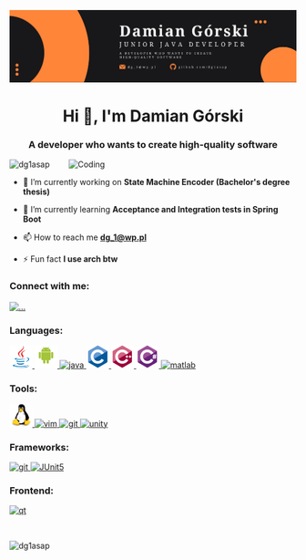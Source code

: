 ![MasterHead](/images/banner.png)

<h1 align="center">Hi 👋, I'm Damian Górski</h1>
<h3 align="center">A developer who wants to create high-quality software</h3>
<img align="right" alt="Coding" width="400" src="https://cdn.dribbble.com/users/1118376/screenshots/3604186/developer-dribbble.gif">

<p align="left"> <img src="https://komarev.com/ghpvc/?username=dg1asap&label=Profile%20views&color=0e75b6&style=flat" alt="dg1asap" /> </p>

- 🔭 I’m currently working on **State Machine Encoder (Bachelor's degree thesis)**

- 🌱 I’m currently learning **Acceptance and Integration tests in Spring Boot**

- 📫 How to reach me **dg_1@wp.pl**

- ⚡ Fun fact **I use arch btw**

<h3 align="left">Connect with me:</h3>
<p align="left">
<a href="https://www.linkedin.com/in/dg1asap/" target="blank"><img align="center" src="https://raw.githubusercontent.com/rahuldkjain/github-profile-readme-generator/master/src/images/icons/Social/linked-in-alt.svg" alt="..." height="30" width="40" /></a>
</p>

<h3 align="left">Languages:</h3>
<a href="https://www.java.com" target="_blank" rel="noreferrer"> <img src="https://raw.githubusercontent.com/devicons/devicon/master/icons/java/java-original.svg" alt="java" width="40" height="40"/> <a align="left"> <a href="https://developer.android.com" target="_blank" rel="noreferrer"> <img src="https://raw.githubusercontent.com/devicons/devicon/master/icons/android/android-original-wordmark.svg" alt="android" width="40" height="40"/> </a> <a href="https://www.python.org/" target="_blank" rel="noreferrer"> <img src="https://seeklogo.com/images/P/python-logo-A32636CAA3-seeklogo.com.png" alt="java" width="40" height="40"/> </a> <a href="https://www.cprogramming.com/" target="_blank" rel="noreferrer"> <img src="https://raw.githubusercontent.com/devicons/devicon/master/icons/c/c-original.svg" alt="c" width="40" height="40"/> </a> <a href="https://www.w3schools.com/cpp/" target="_blank" rel="noreferrer"> <img src="https://raw.githubusercontent.com/devicons/devicon/master/icons/cplusplus/cplusplus-original.svg" alt="cplusplus" width="40" height="40"/> </a> <a href="https://www.w3schools.com/cs/" target="_blank" rel="noreferrer"> <img src="https://raw.githubusercontent.com/devicons/devicon/master/icons/csharp/csharp-original.svg" alt="csharp" width="40" height="40"/> </a> <a href="https://www.mathworks.com/" target="_blank" rel="noreferrer"> <img src="https://upload.wikimedia.org/wikipedia/commons/2/21/Matlab_Logo.png" alt="matlab" width="40" height="40"/> </a>

<h3 align="left">Tools:</h3>
<a href="https://www.linux.org/" target="_blank" rel="noreferrer"> <img src="https://raw.githubusercontent.com/devicons/devicon/master/icons/linux/linux-original.svg" alt="linux" width="40" height="40"/> </a> <a href="https://www.vim.org/" target="_blank" rel="noreferrer"> <img src="https://www.vim.org/images/vim_small.gif" alt="vim" width="40" height="40"/> </a> <a href="https://git-scm.com/" target="_blank" rel="noreferrer"> <img src="https://www.vectorlogo.zone/logos/git-scm/git-scm-icon.svg" alt="git" width="40" height="40"/> </a> <a href="https://unity.com/" target="_blank" rel="noreferrer"> <img src="https://www.vectorlogo.zone/logos/unity3d/unity3d-icon.svg" alt="unity" width="40" height="40"/> </a>

<h3 align="left">Frameworks:</h3>
<a href="https://spring.io/" target="_blank" rel="noreferrer"> <img src="https://i0.wp.com/blog.zenika.com/wp-content/uploads/2016/04/spring-boot-logo-1.png?ssl=1" alt="git" width="40" height="40"/> </a> <a href="https://junit.org/junit5/" target="_blank" rel="noreferrer"> <img src="https://junit.org/junit5/assets/img/junit5-logo.png" alt="JUnit5" width="40" height="40"/> </a>
 
<h3 align="left">Frontend:</h3>
<a href="https://www.qt.io/" target="_blank" rel="noreferrer"> <img src="https://upload.wikimedia.org/wikipedia/commons/0/0b/Qt_logo_2016.svg" alt="qt" width="40" height="40"/> </a>

<br> <p><img align="left" src="https://github-readme-stats.vercel.app/api/top-langs?username=dg1asap&show_icons=true&locale=en&layout=compact" alt="dg1asap" /></p>
